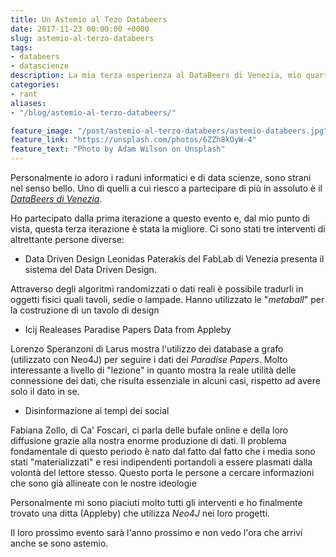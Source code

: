 ```yaml
---
title: Un Astemio al Tezo Databeers
date: 2017-11-23 00:00:00 +0000
slug: astemio-al-terzo-databeers
tags:
- databeers
- datascienze
description: La mia terza esperienza al DataBeers di Venezia, mio quarto Databeers
categories:
- rant
aliases:
- "/blog/astemio-al-terzo-databeers/"

feature_image: "/post/astemio-al-terzo-databeers/astemio-databeers.jpg"
feature_link: "https://unsplash.com/photos/6ZZh8kOyW-4"
feature_text: "Photo by Adam Wilson on Unsplash"
---
```

Personalmente io adoro i raduni informatici e di data scienze, sono strani nel senso bello. Uno di quelli a cui riesco a partecipare di più in assoluto è il _*[DataBeers di Venezia](https://databeersvce.tumblr.com)*_.


Ho partecipato dalla prima iterazione a questo evento e, dal mio punto di vista, questa terza iterazione è stata la migliore.
Ci sono stati tre interventi di altrettante persone diverse:

* Data Driven Design
Leonidas Paterakis del FabLab di Venezia presenta il sistema del Data Driven Design.

Attraverso degli algoritmi randomizzati o dati reali è possibile tradurli in oggetti fisici quali tavoli, sedie o lampade.
Hanno utilizzato le "_metaball_" per la costruzione di un tavolo di design

* Icij Realeases Paradise Papers Data from Appleby

Lorenzo Speranzoni di Larus mostra l'utilizzo dei database a grafo (utilizzato con Neo4J) per seguire i dati dei _Paradise Papers_.
Molto interessante a livello di "lezione" in quanto mostra la reale utilità delle connessione dei dati, che risulta essenziale in alcuni casi, rispetto ad avere solo il dato in se.

* Disinformazione ai tempi dei social

Fabiana Zollo, di Ca' Foscari, ci parla delle bufale online e della loro diffusione grazie alla nostra enorme produzione di dati.
Il problema fondamentale di questo periodo è nato dal fatto dal fatto che i media sono stati "materializzati" e resi indipendenti portandoli a essere plasmati dalla volontà del lettore stesso. Questo porta le persone a cercare informazioni che sono già allineate con le nostre ideologie


Personalmente mi sono piaciuti molto tutti gli interventi e ho finalmente trovato una ditta (Appleby) che utilizza _Neo4J_ nei loro progetti.

Il loro prossimo evento sarà l'anno prossimo e non vedo l'ora che arrivi anche se sono astemio.
